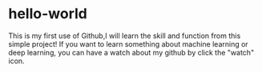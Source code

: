 # hello-world
This is my first use of Github,I will learn the skill and function from this simple project!
If you want to learn something about machine learning or deep learning,
you can have a watch about my github by click the "watch" icon.
